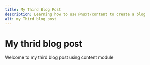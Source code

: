 ```yaml
---
title: My Third Blog Post
description: Learning how to use @nuxt/content to create a blog
alt: my Third blog post
---
```


# My thrid blog post

Welcome to my third blog post using content module